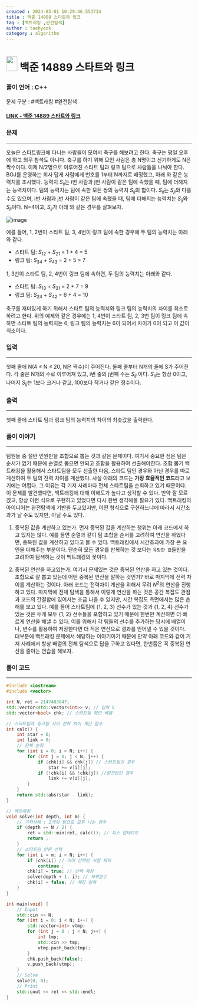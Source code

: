 ```yaml
---
created : 2024-03-01 10:29:46.553734
title : 백준 14889 스타트와 링크
tag : [백트래킹 ,완전탐색]
author : taehyeok
category : algorithm
---
```

# <img src="https://d2gd6pc034wcta.cloudfront.net/tier/10.svg" width="30" height="40"> 백준 14889 스타트와 링크

### 풀이 언어 : C++

문제 구분 : #백트래킹 #완전탐색
#### [LINK - 백준 14889 스타트와 링크](https://www.acmicpc.net/problem/14889)

### 문제

<hr>


오늘은 스타트링크에 다니는 사람들이 모여서 축구를 해보려고 한다. 축구는 평일 오후에 하고 의무 참석도 아니다. 축구를 하기 위해 모인 사람은 총 N명이고 신기하게도 N은 짝수이다. 이제 N/2명으로 이루어진 스타트 팀과 링크 팀으로 사람들을 나눠야 한다. BOJ를 운영하는 회사 답게 사람에게 번호를 1부터 N까지로 배정했고, 아래
와 같은 능력치를 조사했다. 능력치 $S_{ij}$는 i번 사람과 j번 사람이 같은 팀에 속했을 때, 팀에 더해지는 능력치이다. 팀의 능력치는 팀에 속한 모든 쌍의 능력치 $S_{ij}$의 합이다. $S_{ij}$는 $S_{ji}$와 다를 수도 있으며, i번 사람과 j번 사람이 같은 팀에 속했을 때, 팀에 더해지는 능력치는 $S_{ij}$와 $S_{ji}$이다.
N=4이고, $S_{ij}$가 아래 와 같은 경우를 살펴보자.

![image](./images/14889-1.png)

예를 들어, 1, 2번이 스타트 팀, 3, 4번이 링크 팀에 속한 경우에 두 팀의 능력치는 아래와 같다.

- 스타트 팀: $S_{12}$ + $S_{21}$ = 1 + 4 = 5
- 링크 팀: $S_{34}$ + $S_{43}$ = 2 + 5 = 7

1, 3번이 스타트 팀, 2, 4번이 링크 팀에 속하면, 두 팀의 능력치는 아래와 같다.

- 스타트 팀: $S_{13}$ + $S_{31}$ = 2 + 7 = 9
- 링크 팀: $S_{24}$ + $S_{42}$ = 6 + 4 = 10

축구를 재미있게 하기 위해서 스타트 팀의 능력치와 링크 팀의 능력치의 차이를 최소로 하려고 한다. 위의 예제와 같은 경우에는 1, 4번이 스타트 팀, 2, 3번 팀이 링크 팀에 속하면 스타트 팀의 능력치는 6, 링크 팀의 능력치는 6이 되어서 차이가 0이 되고 이 값이 최소이다.
### 입력

<hr>


첫째 줄에 N(4 ≤ N ≤ 20, N은 짝수)이 주어진다. 둘째 줄부터 N개의 줄에 S가 주어진다. 각 줄은 N개의 수로 이루어져 있고, i번 줄의 j번째 수는 $S_{ij}$ 이다. $S_{ii}$는 항상 0이고, 나머지 $S_{ij}$는 1보다 크거나 같고, 100보다 작거나 같은 정수이다.
### 출력

<hr>


첫째 줄에 스타트 팀과 링크 팀의 능력치의 차이의 최솟값을 출력한다.
### 풀이 이야기

<hr>


팀원들 중 절반 인원만을 조합으로 뽑는 것과 같은 문제이다. 여기서 중요한 점은 팀은 순서가 없기 때문에 순열로 뽑으면 안되고 조합을 활용하여 선출해야한다. 조합 뽑기 백트래킹을 활용해서 스타트팀을 모두 선출한 다음, 스타트 팀인 경우와 아닌 경우를 따로 계산하여 두 팀의 전력 차이를 계산했다.
사실 아래의 코드는 **가장 효율적인 코드**라고 보기에는 어렵다. 그 이유는 각 기저 사례마다 전체 스타트팀을 순회하고 있기 때문이다. 이 문제를 발견했다면, 백트래킹에 대해 이해도가 높다고 생각할 수 있다. 만약 잘 모르겠고, 항상 이런 식으로 구현하고 있었다면 다시 한번 생각해볼 필요가 있다. 백트래킹의 아이디어는 완전탐색에 기반을 두고있지만, 어떤 형식으로 구현하느냐에 따라서 시간초과가 날 수도 있지만, 아닐 수도 있다.

1. 중복된 값을 계산하고 있는가.
먼저 중복된 값을 계산하는 행위는 아래 코드에서 하고 있지는 않다. 예를 들면 순열과 같이 팀 조합을 순서를 고려하여 연산을 하였다면, 중복된 값을 계산하고 있다고 볼 수 있다. 백트래킹에서 시간초과에 가장 큰 요인을 더해주는 부분이다. 단순히 모든 경우를 반복하는 것 보다는 `유망한 값`들만을 고려하여 탐색하는 것이 백트래킹의 꽃이다.

1. 중복된 연산을 하고있는가.
여기서 문제있는 것은 중복된 연산을 하고 있는 것이다. 조합으로 잘 뽑고 있는데 어떤 중복된 연산을 말하는 것인가? 바로 마지막에 전력 차이를 계산하는 것이다. 아래 코드는 전력차이 계산을 위해서 무려 $N^2$의 연산을 진행하고 있다. 마지막에 전체 탐색을 통해서 이렇게 연산을 하는 것은 공간 복잡도 관점과 코드의 간결함에 있어서는 조금 나을 수 있지만, 시간 복잡도 측면에서는 많은 손해를 보고 있다. 예를 들어 스타트팀에 {1, 2, 3} 선수가 있는 것과 {1, 2, 4} 선수가 있는 것은 두개 모두 {1, 2} 선수들을 포함하고 있기 때문에 한번만 계산하면 더 빠르게 연산을 해낼 수 있다. 이를 위해서 각 팀들의 선수를 추가하는 당시에 배열이나, 변수를 활용하여 저장한다면 더 적은 연산으로 결과를 얻어낼 수 있을 것이다. 
대부분에 백트래킹 문제에서 해당하는 이야기이기 때문에 만약 아래 코드와 같이 기저 사례에서 항상 배열의 전체 탐색으로 답을 구하고 있다면, 한번쯤은 꼭 중복된 연산을 줄이는 연습을 해보자.
### 풀이 코드

<hr>


``` c++
#include <iostream>
#include <vector>

int N, ret = 2147483647;
std::vector<std::vector<int>> v; // 입력 S
std::vector<bool> chk; // 스타트팀 확인 배열

// 스타트팀과 링크팀 사이 전력 차이 계산 함수
int calc() {
	int star = 0;
	int link = 0;
	// 전체 순회
	for (int i = 0; i < N; i++) {
		for (int j = 0; j < N; j++) {
			if (chk[i] && chk[j]) // 스타트팀인 경우
				star += v[i][j];
			if (!chk[i] && !chk[j]) //링크팀인 경우
				link += v[i][j];
		}
	}
	return std::abs(star - link);
}

// 백트래킹
void solve(int depth, int m) {
	// 기저사례 : 2개의 팀으로 모두 나눈 경우
	if (depth == N / 2) {
		ret = std::min(ret, calc()); // 최소 업데이트
		return ;
	}
	// 스타트팀 인원 선택
	for (int i = m; i < N; i++) {
		if (chk[i]) // 이미 선택된 사람 제외
			continue ;
		chk[i] = true; // 선택 체킹
		solve(depth + 1, i); // 재귀함수
		chk[i] = false; // 체킹 원복
	}
}

int main(void) {
	// Input
	std::cin >> N;
	for (int i = 0; i < N; i++) {
		std::vector<int> vtmp;
		for (int j = 0 ; j < N; j++) {
			int tmp;
			std::cin >> tmp;
			vtmp.push_back(tmp);
		}
		chk.push_back(false);
		v.push_back(vtmp);
	}
	// Solve
	solve(0, 0);
	// Print
	std::cout << ret << std::endl;
}
```



